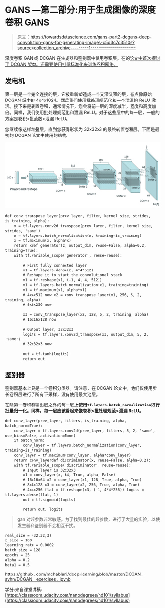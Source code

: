 # GANS —第二部分:用于生成图像的深度卷积 GANS

> 原文：<https://towardsdatascience.com/gans-part2-dcgans-deep-convolution-gans-for-generating-images-c5d3c7c3510e?source=collection_archive---------1----------------------->

深度卷积 GAN 或 DCGAN 在生成器和鉴别器中使用卷积层。在的[论文中首次探讨了 DCGAN 架构。还需要使用批量标准化来训练卷积网络。](https://arxiv.org/pdf/1511.06434.pdf)

## 发电机

第一层是一个完全连接的层，它被重新塑造成一个又深又窄的层，有点像原始 DCGAN 纸中的 4x4x1024。然后我们使用批处理规范化和一个泄漏的 ReLU 激活。接下来是转置卷积，通常情况下，您会将前一层的深度减半，宽度和高度加倍。同样，我们使用批处理规范化和泄漏 ReLU。对于这些层中的每一层，一般的方案是卷积>批范数>泄漏 ReLU。

您继续像这样堆叠层，直到您获得形状为 32x32x3 的最终转置卷积层。下面是最初的 DCGAN 论文中使用的结构:

![](img/379e18d5bb564d20ceeec2112a852a1c.png)

```
def conv_transpose_layer(prev_layer, filter, kernel_size, strides, is_training, alpha):
    x = tf.layers.conv2d_transpose(prev_layer, filter, kernel_size, strides, 'same')
    x = tf.layers.batch_normalization(x, training=is_training)
    x = tf.maximum(x, alpha*x)
    return xdef generator(z, output_dim, reuse=False, alpha=0.2, training=True):
    with tf.variable_scope('generator', reuse=reuse):

        # First fully connected layer
        x1 = tf.layers.dense(z, 4*4*512)
        # Reshape it to start the convolutional stack
        x1 = tf.reshape(x1, (-1, 4, 4, 512))
        x1 = tf.layers.batch_normalization(x1, training=training)
        x1 = tf.maximum(x1, alpha*x1)
        # 4x4x512 now x2 = conv_transpose_layer(x1, 256, 5, 2, training, alpha)
        # 8x8x256 now

        x3 = conv_transpose_layer(x2, 128, 5, 2, training, alpha)
        # 16x16x128 now

        # Output layer, 32x32x3
        logits = tf.layers.conv2d_transpose(x3, output_dim, 5, 2, 'same')
        # 32x32x3 now

        out = tf.tanh(logits)
        return out
```

## 鉴别器

鉴别器基本上只是一个卷积分类器。请注意，在 DCGAN 论文中，他们仅使用步长卷积层进行了所有下采样，没有使用最大池层。

在除第一卷积和输出层之外的每一层**上使用`tf.layers.batch_normalization`进行批量归一化。同样，每一层应该看起来像卷积>批处理规范>泄漏 ReLU。**

```
def conv_layer(prev_layer, filters, is_training, alpha, batch_norm=True):
    conv_layer = tf.layers.conv2d(prev_layer, filters, 5, 2, 'same', use_bias=False, activation=None)
    if batch_norm:
        conv_layer = tf.layers.batch_normalization(conv_layer, training=is_training)
    conv_layer = tf.maximum(conv_layer, alpha*conv_layer)
    return conv_layerdef discriminator(x, reuse=False, alpha=0.2):
    with tf.variable_scope('discriminator', reuse=reuse):
        # Input layer is 32x32x3
        x1 = conv_layer(x, 64, True, alpha, False)
        # 16x16x64 x2 = conv_layer(x1, 128, True, alpha, True)
        # 8x8x128 x3 = conv_layer(x2, 256, True, alpha, True)
        # 4x4x256 flat = tf.reshape(x3, (-1, 4*4*256)) logits = tf.layers.dense(flat, 1)
        out = tf.sigmoid(logits)

        return out, logits
```

> gan 对超参数非常敏感。为了找到最佳的超参数，进行了大量的实验，以使发生器和鉴别器不会相互干扰。

```
real_size = (32,32,3)
z_size = 100
learning_rate = 0.0002
batch_size = 128
epochs = 25
alpha = 0.2
beta1 = 0.5
```

[https://github . com/mchablani/deep-learning/blob/master/DCGAN-svhn/DCGAN _ exercises . ipynb](https://github.com/mchablani/deep-learning/blob/master/dcgan-svhn/DCGAN_Exercises.ipynb)

学分:来自课堂讲稿:[https://classroom.udacity.com/nanodegrees/nd101/syllabus](https://classroom.udacity.com/nanodegrees/nd101/syllabus)